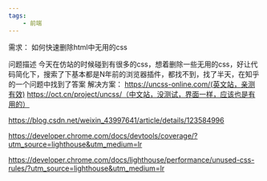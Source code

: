```yaml
---
tags:
    - 前端
---
```


需求：
如何快速删除html中无用的css

问题描述
今天在仿站的时候碰到有很多的css，想着删除一些无用的css，好让代码简化下，搜索了下基本都是N年前的浏览器插件，都找不到，找了半天，在知乎的一个问题中找到了答案
解决方案：
https://uncss-online.com/(英文站，亲测有效)
https://oct.cn/project/uncss/（中文站，没测试，界面一样，应该也是有用的）



https://blog.csdn.net/weixin_43997641/article/details/123584996

https://developer.chrome.com/docs/devtools/coverage/?utm_source=lighthouse&utm_medium=lr

https://developer.chrome.com/docs/lighthouse/performance/unused-css-rules/?utm_source=lighthouse&utm_medium=lr